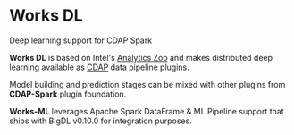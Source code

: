 # Works DL

Deep learning support for CDAP Spark

**Works DL** is based on Intel's [Analytics Zoo](https://github.com/intel-analytics/analytics-zoo) and makes distributed deep learning available as [CDAP](https://cdap.io) data pipeline plugins. 

Model building and prediction stages can be mixed with other plugins from **CDAP-Spark** plugin foundation.

**Works-ML** leverages Apache Spark DataFrame & ML Pipeline support that ships with BigDL v0.10.0 for integration purposes.